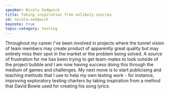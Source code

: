 ```yaml
---
speaker: Nicola Sedgwick
title: Taking inspiration from unlikely sources
id: nicola-sedgwick
keynote: true
topic-category: testing
---
```

Throughout my career I've been involved in projects where the tunnel vision of team members may create product of apparently great quality but may entirely miss their spot in the market or the problem being solved. A source of frustration for me has been trying to get team-mates to look outside of the project bubble and I am now having success doing this through the medium of games and challenges. My next move is to start publicising and teaching methods that I use to help my own testing work - for instance, improving exploratory testing charters by taking inspiration from a method that David Bowie used for creating his song lyrics.
